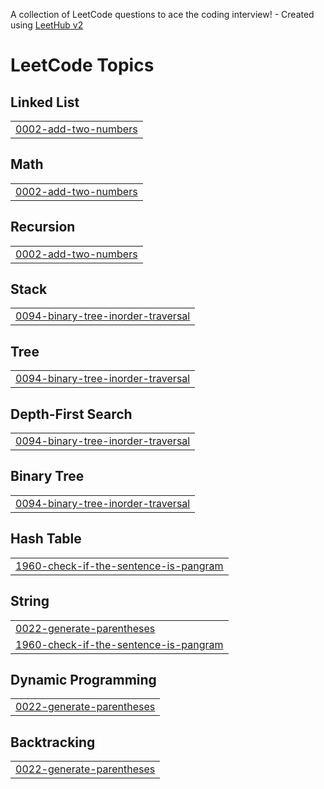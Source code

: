 A collection of LeetCode questions to ace the coding interview! - Created using [LeetHub v2](https://github.com/arunbhardwaj/LeetHub-2.0)
<!---LeetCode Topics Start-->
# LeetCode Topics
## Linked List
|  |
| ------- |
| [0002-add-two-numbers](https://github.com/tvedhanayaki/leetcode/tree/master/0002-add-two-numbers) |
## Math
|  |
| ------- |
| [0002-add-two-numbers](https://github.com/tvedhanayaki/leetcode/tree/master/0002-add-two-numbers) |
## Recursion
|  |
| ------- |
| [0002-add-two-numbers](https://github.com/tvedhanayaki/leetcode/tree/master/0002-add-two-numbers) |
## Stack
|  |
| ------- |
| [0094-binary-tree-inorder-traversal](https://github.com/tvedhanayaki/leetcode/tree/master/0094-binary-tree-inorder-traversal) |
## Tree
|  |
| ------- |
| [0094-binary-tree-inorder-traversal](https://github.com/tvedhanayaki/leetcode/tree/master/0094-binary-tree-inorder-traversal) |
## Depth-First Search
|  |
| ------- |
| [0094-binary-tree-inorder-traversal](https://github.com/tvedhanayaki/leetcode/tree/master/0094-binary-tree-inorder-traversal) |
## Binary Tree
|  |
| ------- |
| [0094-binary-tree-inorder-traversal](https://github.com/tvedhanayaki/leetcode/tree/master/0094-binary-tree-inorder-traversal) |
## Hash Table
|  |
| ------- |
| [1960-check-if-the-sentence-is-pangram](https://github.com/tvedhanayaki/leetcode/tree/master/1960-check-if-the-sentence-is-pangram) |
## String
|  |
| ------- |
| [0022-generate-parentheses](https://github.com/tvedhanayaki/leetcode/tree/master/0022-generate-parentheses) |
| [1960-check-if-the-sentence-is-pangram](https://github.com/tvedhanayaki/leetcode/tree/master/1960-check-if-the-sentence-is-pangram) |
## Dynamic Programming
|  |
| ------- |
| [0022-generate-parentheses](https://github.com/tvedhanayaki/leetcode/tree/master/0022-generate-parentheses) |
## Backtracking
|  |
| ------- |
| [0022-generate-parentheses](https://github.com/tvedhanayaki/leetcode/tree/master/0022-generate-parentheses) |
<!---LeetCode Topics End-->
